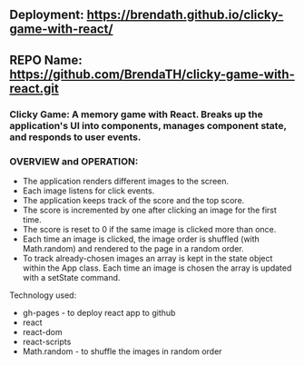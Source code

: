 
## Deployment: https://brendath.github.io/clicky-game-with-react/
## REPO Name: https://github.com/BrendaTH/clicky-game-with-react.git

### Clicky Game: A memory game with React.  Breaks up the application's UI into components, manages component state, and responds to user events.

### OVERVIEW and OPERATION: 
* The application renders different images to the screen. 
* Each image listens for click events.
* The application keeps track of the score and the top score. 
* The score is incremented by one after clicking an image for the first time. 
* The score is reset to 0 if the same image is clicked more than once.
* Each time an image is clicked, the image order is shuffled (with Math.random) and rendered to the page in a random order.
* To track already-chosen images an array is kept in the state object within the App class. Each time an image is chosen the array is updated with a setState command.

Technology used:
* gh-pages - to deploy react app to github
* react
* react-dom
* react-scripts
* Math.random - to shuffle the images in random order
